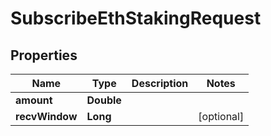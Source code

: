 

# SubscribeEthStakingRequest


## Properties

| Name | Type | Description | Notes |
|------------ | ------------- | ------------- | -------------|
|**amount** | **Double** |  |  |
|**recvWindow** | **Long** |  |  [optional] |



